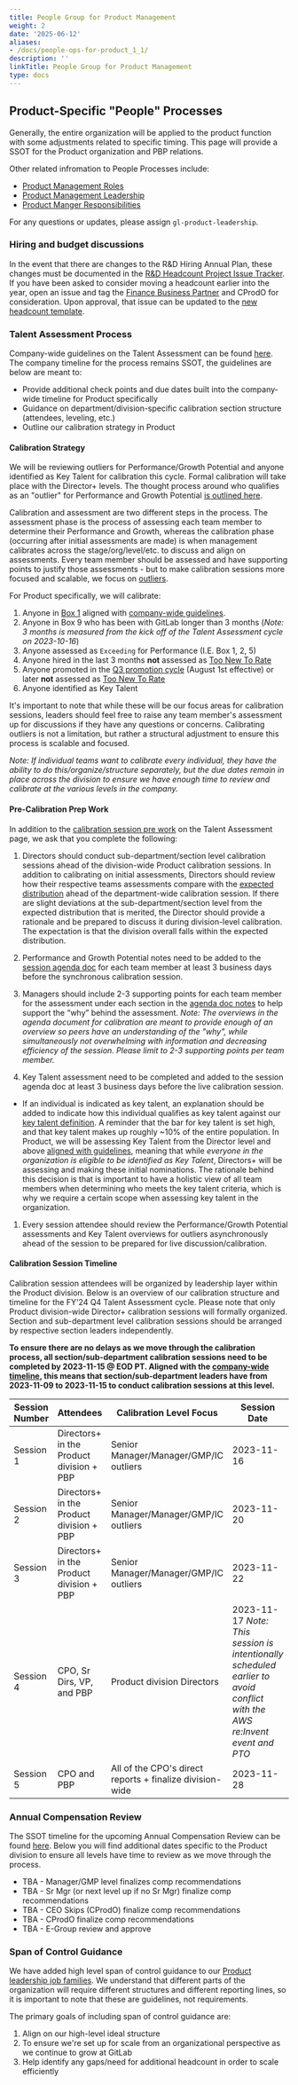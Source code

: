 ```yaml
---
title: People Group for Product Management
weight: 2
date: '2025-06-12'
aliases:
- /docs/people-ops-for-product_1_1/
description: ''
linkTitle: People Group for Product Management
type: docs
---
```


## Product-Specific "People" Processes

Generally, the entire organization will be applied to the product function with some adjustments related to specific timing. This page will provide a SSOT for the Product organization and PBP relations.

Other related infromation to People Processes include:

- [Product Management Roles](/handbook/product/product-manager-role)
- [Product Management Leadership](/handbook/product/product-leadership)
- [Product Manger Responsibilities](/handbook/product/product-manager-responsibilities)

For any questions or updates, please assign `gl-product-leadership`.

### Hiring and budget discussions

In the event that there are changes to the R&D Hiring Annual Plan, these changes must be documented in the [R&D Headcount Project Issue Tracker](https://gitlab.com/gitlab-headcount/r-and-d-headcount/-/issues). If you have been asked to consider moving a headcount earlier into the year, open an issue and tag the [Finance Business Partner](/handbook/finance/financial-planning-and-analysis/r-and-d-finance/) and CProdO for consideration. Upon approval, that issue can be updated to the [new headcount template](https://gitlab.com/gitlab-headcount/r-and-d-headcount/-/blob/main/.gitlab/issue_templates/new_headcount.md).

### Talent Assessment Process

Company-wide guidelines on the Talent Assessment can be found [here](/handbook/people-group/talent-assessment/#timeline). The company timeline for the process remains SSOT, the guidelines are below are meant to:

- Provide additional check points and due dates built into the company-wide timeline for Product specifically
- Guidance on department/division-specific calibration section structure (attendees, leveling, etc.)
- Outline our calibration strategy in Product

#### Calibration Strategy

We will be reviewing outliers for Performance/Growth Potential and anyone identified as Key Talent for calibration this cycle. Formal calibration will take place with the Director+ levels. The thought process around who qualifies as an "outlier" for Performance and Growth Potential [is outlined here](/handbook/people-group/talent-assessment/#who-do-i-calibrate).

Calibration and assessment are two different steps in the process. The assessment phase is the process of assessing each team member to determine their Performance and Growth, whereas the calibration phase (occurring after initial assessments are made) is when management calibrates across the stage/org/level/etc. to discuss and align on assessments. Every team member should be assessed and have supporting points to justify those assessments - but to make calibration sessions more focused and scalable, we focus on [outliers](/handbook/people-group/talent-assessment/#who-do-i-calibrate).

For Product specifically, we will calibrate:

1. Anyone in [Box 1](/handbook/people-group/talent-assessment/#the-performancegrowth-potential-matrix) aligned with [company-wide guidelines](/handbook/people-group/talent-assessment/#who-do-i-calibrate).
1. Anyone in Box 9 who has been with GitLab longer than 3 months (_Note: 3 months is measured from the kick off of the Talent Assessment cycle on 2023-10-16_)
1. Anyone assessed as `Exceeding` for Performance (I.E. Box 1, 2, 5)
1. Anyone hired in the last 3 months **not** assessed as [Too New To Rate](/handbook/people-group/talent-assessment/#too-new-to-rate)
1. Anyone promoted in the [Q3 promotion cycle](/handbook/people-group/promotions-transfers/#fy24-q3) (August 1st effective) or later **not** assessed as [Too New To Rate](/handbook/people-group/talent-assessment/#too-new-to-rate)
1. Anyone identified as Key Talent

It's important to note that while these will be our focus areas for calibration sessions, leaders should feel free to raise any team member's assessment up for discussions if they have any questions or concerns. Calibrating outliers is not a limitation, but rather a structural adjustment to ensure this process is scalable and focused.

_Note: If individual teams want to calibrate every individual, they have the ability to do this/organize/structure separately, but the due dates remain in place across the division to ensure we have enough time to review and calibrate at the various levels in the company._

#### Pre-Calibration Prep Work

In addition to the [calibration session pre work](/handbook/people-group/talent-assessment/#calibration-session-pre-work) on the Talent Assessment page, we ask that you complete the following:

1. Directors should conduct sub-department/section level calibration sessions ahead of the division-wide Product calibration sessions. In addition to calibrating on initial assessments, Directors should review how their respective teams assessments compare with the [expected distribution](/handbook/people-group/talent-assessment/#expected-distribution-performancegrowth-potential-company-wide) ahead of the department-wide calibration session. If there are slight deviations at the sub-department/section level from the expected distribution that is merited, the Director should provide a rationale and be prepared to discuss it during division-level calibration. The expectation is that the division overall falls within the expected distribution.

1. Performance and Growth Potential notes need to be added to the [session agenda doc](https://docs.google.com/document/d/1zrlZSfdNXpSZ09uvDM71KxH42RWBJxa6U1QTCTw05iI/edit#) for each team member at least 3 business days before the synchronous calibration session.

1. Managers should include 2-3 supporting points for each team member for the assessment under each section in the [agenda doc notes](https://docs.google.com/document/d/1zrlZSfdNXpSZ09uvDM71KxH42RWBJxa6U1QTCTw05iI/edit#) to help support the “why” behind the assessment. _Note: The overviews in the agenda document for calibration are meant to provide enough of an overview so peers have an understanding of the "why", while simultaneously not overwhelming with information and decreasing efficiency of the session. Please limit to 2-3 supporting points per team member._

1. Key Talent assessment need to be completed and added to the session agenda doc at least 3 business days before the live calibration session.

- If an individual is indicated as key talent, an explanation should be added to indicate how this individual qualifies as key talent against our [key talent definition](/handbook/people-group/talent-assessment/#key-talent). A reminder that the bar for key talent is set high, and that key talent makes up roughly ~10% of the entire population. In Product, we will be assessing Key Talent from the Director level and above [aligned with guidelines](/handbook/people-group/talent-assessment/#process-to-determine-key-talent), meaning that while _everyone in the organization is eligible to be identified as Key Talent_, Directors+ will be assessing and making these initial nominations. The rationale behind this decision is that is important to have a holistic view of all team members when determining who meets the key talent criteria, which is why we require a certain scope when assessing key talent in the organization.

1. Every session attendee should review the Performance/Growth Potential assessments and Key Talent overviews for outliers asynchronously ahead of the session to be prepared for live discussion/calibration.

#### Calibration Session Timeline

Calibration session attendees will be organized by leadership layer within the Product division. Below is an overview of our calibration structure and timeline for the FY'24 Q4 Talent Assessment cycle. Please note that only Product division-wide Director+ calibration sessions will formally organized. Section and sub-department level calibration sessions should be arranged by respective section leaders independently.

**To ensure there are no delays as we move through the calibration process, all section/sub-department calibration sessions need to be completed by 2023-11-15 @ EOD PT. Aligned with the [company-wide timeline](/handbook/people-group/talent-assessment/#timeline), this means that section/sub-department leaders have from 2023-11-09 to 2023-11-15 to conduct calibration sessions at this level.**

| Session Number | Attendees | Calibration Level Focus | Session Date | Duration |
| --------------- | ----------------- |----------------- |----------------- |----------------- |
| Session 1  | Directors+ in the Product division + PBP  | Senior Manager/Manager/GMP/IC outliers  | 2023-11-16 | 1.5 hours |
| Session 2  | Directors+ in the Product division + PBP  | Senior Manager/Manager/GMP/IC outliers | 2023-11-20 | 1.5 hours |
| Session 3  | Directors+ in the Product division + PBP  | Senior Manager/Manager/GMP/IC outliers | 2023-11-22 | 1.5 hours |
| Session 4 | CPO, Sr Dirs, VP, and PBP | Product division Directors | 2023-11-17 _Note: This session is intentionally scheduled earlier to avoid conflict with the AWS re:Invent event and PTO_ | 1.5 hours |
| Session 5 | CPO and PBP | All of the CPO's direct reports + finalize division-wide | 2023-11-28 | 1.5 hours |

### Annual Compensation Review

The SSOT timeline for the upcoming Annual Compensation Review can be found [here](/handbook/total-rewards/compensation/compensation-review-cycle/#january). Below you will find additional dates specific to the Product division to ensure all levels have time to review as we move through the process.

- TBA - Manager/GMP level finalizes comp recommendations
- TBA - Sr Mgr (or next level up if no Sr Mgr) finalize comp recommendations
- TBA - CEO Skips (CProdO) finalize comp recommendations
- TBA - CProdO finalize comp recommendations
- TBA - E-Group review and approve

### Span of Control Guidance

We have added high level span of control guidance to our [Product leadership job families](/job-families/product/product-management-leadership/).
We understand that different parts of the organization will require different structures and different reporting lines, so it is important to note that these are guidelines, not requirements.

The primary goals of including span of control guidance are:

1. Align on our high-level ideal structure
2. To ensure we're set up for scale from an organizational perspective as we continue to grow at GitLab
3. Help identify any gaps/need for additional headcount in order to scale efficiently
